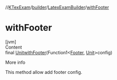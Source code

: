 //[KTexExam](../../../index.md)/[builder](../index.md)/[LatexExamBuilder](index.md)/[withFooter](with-footer.md)



# withFooter  
[jvm]  
Content  
final [Unit](https://kotlinlang.org/api/latest/jvm/stdlib/kotlin/-unit/index.html)[withFooter](with-footer.md)(Function1<[Footer](../-footer/index.md), [Unit](https://kotlinlang.org/api/latest/jvm/stdlib/kotlin/-unit/index.html)>config)  
  
More info  


This method allow add footer config.

  



